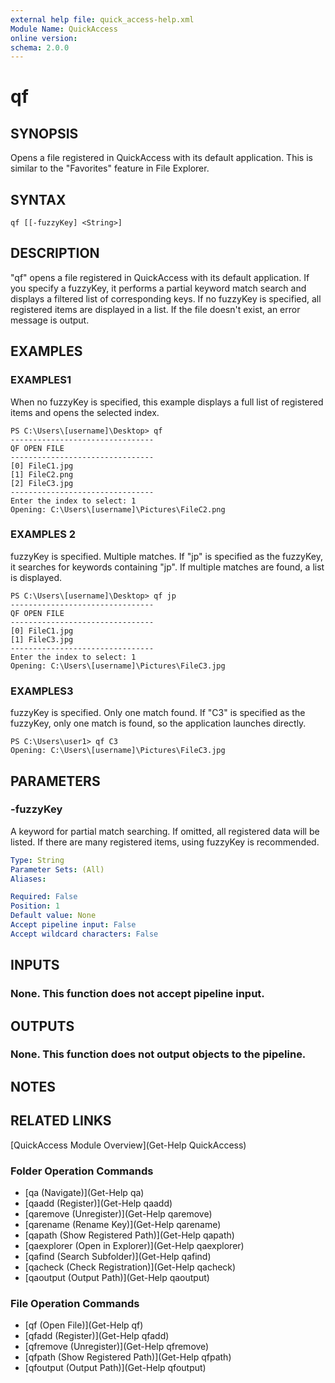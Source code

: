 ```yaml
---
external help file: quick_access-help.xml
Module Name: QuickAccess
online version:
schema: 2.0.0
---
```


# qf

## SYNOPSIS
Opens a file registered in QuickAccess with its default application. This is similar to the "Favorites" feature in File Explorer.

## SYNTAX

```
qf [[-fuzzyKey] <String>]
```

## DESCRIPTION
"qf" opens a file registered in QuickAccess with its default application.
If you specify a fuzzyKey, it performs a partial keyword match search and displays a filtered list of corresponding keys.
If no fuzzyKey is specified, all registered items are displayed in a list.
If the file doesn't exist, an error message is output.

## EXAMPLES

### EXAMPLES1
When no fuzzyKey is specified, this example displays a full list of registered items and opens the selected index.
```
PS C:\Users\[username]\Desktop> qf
--------------------------------
QF OPEN FILE
--------------------------------
[0] FileC1.jpg
[1] FileC2.png
[2] FileC3.jpg
--------------------------------
Enter the index to select: 1
Opening: C:\Users\[username]\Pictures\FileC2.png
```
### EXAMPLES 2
fuzzyKey is specified. Multiple matches.
If "jp" is specified as the fuzzyKey, it searches for keywords containing "jp".
If multiple matches are found, a list is displayed.
```
PS C:\Users\[username]\Desktop> qf jp
--------------------------------
QF OPEN FILE
--------------------------------
[0] FileC1.jpg
[1] FileC3.jpg
--------------------------------
Enter the index to select: 1
Opening: C:\Users\[username]\Pictures\FileC3.jpg
```
### EXAMPLES3
fuzzyKey is specified. Only one match found.
If "C3" is specified as the fuzzyKey, only one match is found, so the application launches directly.
```
PS C:\Users\user1> qf C3
Opening: C:\Users\[username]\Pictures\FileC3.jpg
```
## PARAMETERS

### -fuzzyKey
A keyword for partial match searching.
If omitted, all registered data will be listed.
If there are many registered items, using fuzzyKey is recommended.

```yaml
Type: String
Parameter Sets: (All)
Aliases:

Required: False
Position: 1
Default value: None
Accept pipeline input: False
Accept wildcard characters: False
```

## INPUTS
### None. This function does not accept pipeline input.
## OUTPUTS
### None. This function does not output objects to the pipeline.
## NOTES

## RELATED LINKS
[QuickAccess Module Overview](Get-Help QuickAccess)
### Folder Operation Commands
* [qa (Navigate)](Get-Help qa)
* [qaadd (Register)](Get-Help qaadd)
* [qaremove (Unregister)](Get-Help qaremove)
* [qarename (Rename Key)](Get-Help qarename)
* [qapath (Show Registered Path)](Get-Help qapath)
* [qaexplorer (Open in Explorer)](Get-Help qaexplorer)
* [qafind (Search Subfolder)](Get-Help qafind)
* [qacheck (Check Registration)](Get-Help qacheck)
* [qaoutput (Output Path)](Get-Help qaoutput)
### File Operation Commands
* [qf (Open File)](Get-Help qf)
* [qfadd (Register)](Get-Help qfadd)
* [qfremove (Unregister)](Get-Help qfremove)
* [qfpath (Show Registered Path)](Get-Help qfpath)
* [qfoutput (Output Path)](Get-Help qfoutput)
